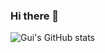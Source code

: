 ### Hi there 👋

![Gui's GitHub stats](https://github-readme-stats.vercel.app/api?username=gui778899&show_icons=true&theme=radical)
